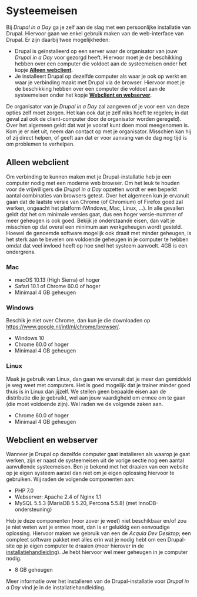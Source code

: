 Systeemeisen
============
Bij *Drupal in a Day* ga je zelf aan de slag met een persoonlijke installatie
van Drupal. Hiervoor gaan we enkel gebruik maken van de web-interface van
Drupal. Er zijn daarbij twee mogelijkheden:

* Drupal is geïnstalleerd op een server waar de organisator van jouw *Drupal in
  a Day* voor gezorgd heeft. Hiervoor moet je de beschikking hebben over een
  computer die voldoet aan de systeemeisen onder het kopje 
  [**Alleen webclient**](#alleen-webclient).
* Je installeert Drupal op dezelfde computer als waar je ook op werkt en waar je
  verbinding maakt met Drupal via de browser. Hiervoor moet je de beschikking
  hebben over een computer die voldoet aan de systeemeisen onder het kopje
  [**Webclient en webserver**](#webclient-en-webserver).

De organisator van je *Drupal in a Day* zal aangeven of je voor een van deze 
opties zelf moet zorgen. Het kan ook dat je zelf niks hoeft te regelen; in dat
geval zal ook de client-computer door de organisator worden geregeld). Over het
algemeen geldt dat wat je vooraf kunt doen mooi meegenomen is. Kom je er niet
uit, neem dan contact op met je organisator. Misschien kan hij of zij direct
helpen, of geeft aan dat er voor aanvang van de dag nog tijd is om problemen te
verhelpen.

Alleen webclient
----------------
Om verbinding te kunnen maken met je Drupal-installatie heb je een computer
nodig met een moderne web browser. Om het leuk te houden voor de vrijwilligers
die *Drupal in a Day* opzetten wordt er een beperkt aantal combinaties van
browsers getest. Over het algemeen kun je ervanuit gaan dat de laatste versie
van Chrome (of Chromium) of Firefox goed zal werken, ongeacht het platform
(Windows, Mac, Linux, ...). In alle gevallen geldt dat het om minimale versies
gaat, dus een hoger versie-nummer of meer geheugen is ook goed. Bekijk je
onderstaande eisen, dan valt je misschien op dat overal een minimum aan
werkgeheugen wordt gesteld. Hoewel de genoemde software mogelijk ook draait met
minder geheugen, is het sterk aan te bevelen om voldoende geheugen in je
computer te hebben omdat dat veel invloed heeft op hoe snel het systeem
aanvoelt. 4GB is een ondergrens.

### Mac
* macOS 10.13 (High Sierra) of hoger
* Safari 10.1 of Chrome 60.0 of hoger
* Minimaal 4 GB geheugen

### Windows
Beschik je niet over Chrome, dan kun je die downloaden op
https://www.google.nl/intl/nl/chrome/browser/.

* Windows 10
* Chrome 60.0 of hoger
* Minimaal 4 GB geheugen

### Linux
Maak je gebruik van Linux, dan gaan we ervanuit dat je meer dan gemiddeld je weg
weet met computers. Het is goed mogelijk dat je trainer minder goed thuis is in
Linux dan jijzelf. We stellen geen bepaalde eisen aan de distributie die je
gebruikt, wel aan jouw vaardigheid om ermee om te gaan (die moet voldoende
zijn). Wel raden we de volgende zaken aan.

* Chrome 60.0 of hoger
* Minimaal 4 GB geheugen

Webclient en webserver
----------------------
Wanneer je Drupal op dezelfde computer gaat installeren als waarop je gaat
werken, zijn er naast de systeemeisen uit de vorige sectie nog een aantal
aanvullende systeemeisen. Ben je bekend met het draaien van een website op je
eigen systeem aarzel dan niet om je eigen oplossing hiervoor te gebruiken. Wij
raden de volgende componenten aan:

* PHP 7.0
* Webserver: Apache 2.4 of Nginx 1.1
* MySQL 5.5.3 (MariaDB 5.5.20, Percona 5.5.8) (met InnoDB-ondersteuning)

Heb je deze componenten (voor zover je weet) niet beschikbaar en/of zou je niet
weten wat je ermee moet, dan is er gelukkig een eenvoudige oplossing. Hiervoor
maken we gebruik van een de *Acquia Dev Desktop*; een compleet software pakket
met alles erin wat je nodig hebt om een Drupal-site op je eigen computer te
draaien (meer hierover in de [installatiehandleiding](o3-installation-manual)). 
Je hebt hiervoor wel meer geheugen in je computer nodig.

* 8 GB geheugen

Meer informatie over het installeren van de Drupal-installatie voor *Drupal in
a Day* vind je in de installatiehandleiding.

